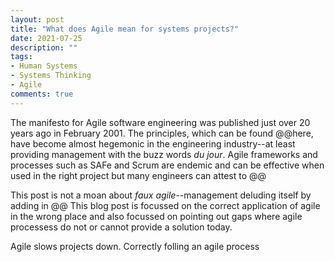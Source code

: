 ```yaml
---
layout: post
title: "What does Agile mean for systems projects?"
date: 2021-07-25
description: ""
tags:
- Human Systems
- Systems Thinking
- Agile
comments: true
---
```


The manifesto for Agile software engineering was published just over 20 years ago in February 2001. The principles, which can be found @@here, have become almost hegemonic in the engineering industry--at least providing management with the buzz words *du jour*. Agile frameworks and processes such as SAFe and Scrum are endemic and can be effective when used in the right project but many engineers can attest to @@

This post is not a moan about *faux agile*--management deluding itself by adding in @@ This blog post is focussed on the correct application of agile in the wrong place and also focussed on pointing out gaps where agile processess do not or cannot provide a solution today.

Agile slows projects down. Correctly folling an agile process 